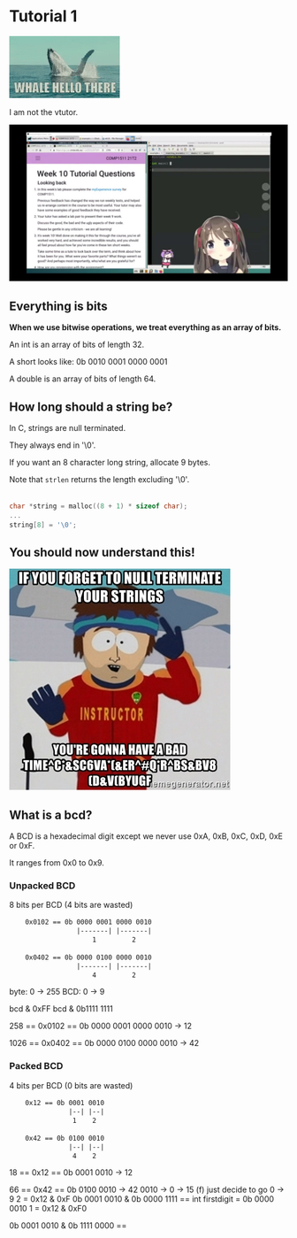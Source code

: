 # Tutorial 1

![whale_hello_there](whale_hello_there.gif)

I am not the vtutor.

![vtutor](vtutor.jpg)


## Everything is bits

**When we use bitwise operations, we treat everything as an array of bits.**

An int is an array of bits of length 32.

A short looks like: 0b 0010 0001 0000 0001

A double is an array of bits of length 64.


## How long should a string be?

In C, strings are null terminated.

They always end in '\0'.

If you want an 8 character long string, allocate 9 bytes.

Note that `strlen` returns the length excluding '\0'.

```c

char *string = malloc((8 + 1) * sizeof char);
...
string[8] = '\0';

```


## You should now understand this!

![null_terminator](null_terminator.jpg)


## What is a bcd?

A BCD is a hexadecimal digit except we never use 0xA, 0xB, 0xC, 0xD, 0xE or 0xF.

It ranges from 0x0 to 0x9.


### Unpacked BCD

8 bits per BCD (4 bits are wasted)

        0x0102 == 0b 0000 0001 0000 0010
                     |-------| |-------|
                         1         2

        0x0402 == 0b 0000 0100 0000 0010
                     |-------| |-------|
                         4         2

byte: 0 -> 255
BCD: 0 -> 9

bcd & 0xFF
bcd & 0b1111 1111

258  == 0x0102 == 0b 0000 0001 0000 0010 -> 12

1026 == 0x0402 == 0b 0000 0100 0000 0010 -> 42


### Packed BCD

4 bits per BCD (0 bits are wasted)

        0x12 == 0b 0001 0010
                   |--| |--|
                    1    2

        0x42 == 0b 0100 0010
                   |--| |--|
                    4    2

18 == 0x12 == 0b 0001 0010 -> 12

66 == 0x42 == 0b 0100 0010 -> 42
0010 -> 0 -> 15 (f)
just decide to go 0 -> 9
2 = 0x12 & 0xF
0b 0001 0010 &
0b 0000 1111 ==
int firstdigit = 0b 0000 0010
1 = 0x12 & 0xF0

0b 0001 0010 &
0b 1111 0000 ==